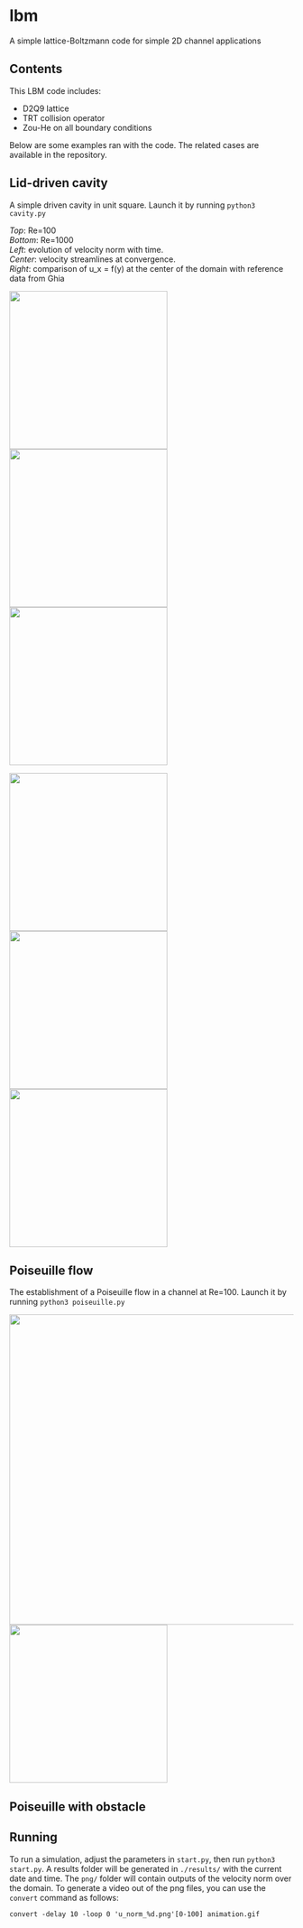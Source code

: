 # lbm
A simple lattice-Boltzmann code for simple 2D channel applications

<!---- ![animation](https://user-images.githubusercontent.com/44053700/73072734-0bbb0f80-3eb6-11ea-8703-15145838ede7.gif) -->

## Contents

This LBM code includes:

- D2Q9 lattice
- TRT collision operator
- Zou-He on all boundary conditions

Below are some examples ran with the code. The related cases are available in the repository.

## Lid-driven cavity

A simple driven cavity in unit square. Launch it by running ```python3 cavity.py```

*Top*: Re=100  
*Bottom*: Re=1000  
*Left*: evolution of velocity norm with time.   
*Center*: velocity streamlines at convergence.   
*Right*: comparison of u_x = f(y) at the center of the domain with reference data from Ghia

<img width="280" alt="" src="https://user-images.githubusercontent.com/44053700/77251271-bac55e80-6c4d-11ea-9c75-bdc10da0fef9.gif"> <img width="280" alt="" src="https://user-images.githubusercontent.com/44053700/76288545-4088f780-62a7-11ea-9893-dd0a19339bc5.png"> <img width="280" alt="" src="https://user-images.githubusercontent.com/44053700/76288543-3ebf3400-62a7-11ea-9e2b-13e0f6327c89.png">

<img width="280" alt="" src="https://user-images.githubusercontent.com/44053700/76447194-8ab5ca00-63c8-11ea-8d80-0fc7f9c17ed2.gif"> <img width="280" alt="" src="https://user-images.githubusercontent.com/44053700/76447230-9a351300-63c8-11ea-8722-35e1eb2151c0.png"> <img width="280" alt="" src="https://user-images.githubusercontent.com/44053700/76447238-9e613080-63c8-11ea-8e60-6f77248518a2.png">

## Poiseuille flow

The establishment of a Poiseuille flow in a channel at Re=100. Launch it by running ```python3 poiseuille.py```

<img width="550" alt="" src="https://user-images.githubusercontent.com/44053700/77248108-4b447480-6c37-11ea-8396-31207aad9bc8.gif"> <img width="280" alt="" src="https://user-images.githubusercontent.com/44053700/77248104-47185700-6c37-11ea-8e2d-693e34a0132c.png">

## Poiseuille with obstacle

<!--- As of now, it is limited to channel flows with an obstacle. The ```Shape``` is used to generate random shapes (or cylinder, or any shape that can be read from an in-house ```.csv``` format, see here https://github.com/jviquerat/bezier_shapes). The lattice is then generated, the given shape being centered on ```(0,0)```. -->

## Running

To run a simulation, adjust the parameters in ```start.py```, then run ```python3 start.py```. A results folder will be generated in ```./results/``` with the current date and time. The ```png/``` folder will contain outputs of the velocity norm over the domain. To generate a video out of the png files, you can use the ```convert``` command as follows:

```convert -delay 10 -loop 0 'u_norm_%d.png'[0-100] animation.gif```
